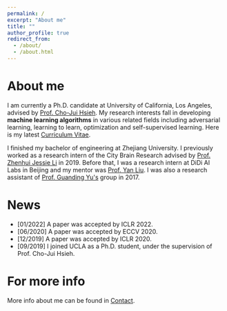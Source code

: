 ```yaml
---
permalink: /
excerpt: "About me"
title: ""
author_profile: true
redirect_from: 
  - /about/
  - /about.html
---
```


About me
======
I am currently a Ph.D. candidate at University of California, Los Angeles, advised by [Prof. Cho-Jui Hsieh](http://web.cs.ucla.edu/~chohsieh/). My research interests fall in developing **machine learning algorithms** in various related fields including adversarial learning, learning to learn, optimization and self-supervised learning. Here is my latest [Curriculum Vitae](/files/CV_Yuanhao.pdf). 

I finished my bachelor of engineering at Zhejiang University. I previously worked as a research intern of the City Brain Research advised by [Prof. Zhenhui Jessie Li](https://faculty.ist.psu.edu/jessieli) in 2019. Before that, I was a research intern at DiDi AI Labs in Beijing and my mentor was [Prof. Yan Liu](http://www-bcf.usc.edu/~liu32/). I was also a research assistant of [Prof. Guanding Yu's](https://person.zju.edu.cn/en/yuguanding) group in 2017.

News
======
- [01/2022] A paper was accepted by ICLR 2022.
- [06/2020] A paper was accepted by ECCV 2020.
- [12/2019] A paper was accepted by ICLR 2020.
- [09/2019] I joined UCLA as a Ph.D. student, under the supervision of Prof. Cho-Jui Hsieh.


For more info
======
More info about me can be found in [Contact](/contact).
